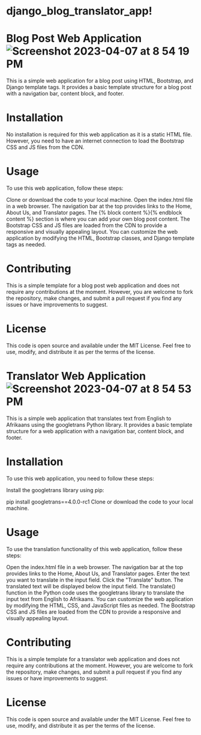 # django_blog_translator_app!

# Blog Post Web Application![Screenshot 2023-04-07 at 8 54 19 PM](https://user-images.githubusercontent.com/36581111/230696368-c7ebd6a5-bd02-47a9-877f-ac644a8533be.png)

This is a simple web application for a blog post using HTML, Bootstrap, and Django template tags. It provides a basic template structure for a blog post with a navigation bar, content block, and footer.

# Installation
No installation is required for this web application as it is a static HTML file. However, you need to have an internet connection to load the Bootstrap CSS and JS files from the CDN.

# Usage
To use this web application, follow these steps:

Clone or download the code to your local machine.
Open the index.html file in a web browser.
The navigation bar at the top provides links to the Home, About Us, and Translator pages.
The {% block content %}{% endblock content %} section is where you can add your own blog post content.
The Bootstrap CSS and JS files are loaded from the CDN to provide a responsive and visually appealing layout.
You can customize the web application by modifying the HTML, Bootstrap classes, and Django template tags as needed.
# Contributing
This is a simple template for a blog post web application and does not require any contributions at the moment. However, you are welcome to fork the repository, make changes, and submit a pull request if you find any issues or have improvements to suggest.

# License
This code is open source and available under the MIT License. Feel free to use, modify, and distribute it as per the terms of the license.


# Translator Web Application![Screenshot 2023-04-07 at 8 54 53 PM](https://user-images.githubusercontent.com/36581111/230696374-b4398193-3d15-4323-8f0e-d44058225a90.png)

This is a simple web application that translates text from English to Afrikaans using the googletrans Python library. It provides a basic template structure for a web application with a navigation bar, content block, and footer.

# Installation
To use this web application, you need to follow these steps:

Install the googletrans library using pip:

pip install googletrans==4.0.0-rc1
Clone or download the code to your local machine.
# Usage
To use the translation functionality of this web application, follow these steps:

Open the index.html file in a web browser.
The navigation bar at the top provides links to the Home, About Us, and Translator pages.
Enter the text you want to translate in the input field.
Click the "Translate" button.
The translated text will be displayed below the input field.
The translate() function in the Python code uses the googletrans library to translate the input text from English to Afrikaans.
You can customize the web application by modifying the HTML, CSS, and JavaScript files as needed.
The Bootstrap CSS and JS files are loaded from the CDN to provide a responsive and visually appealing layout.
# Contributing
This is a simple template for a translator web application and does not require any contributions at the moment. However, you are welcome to fork the repository, make changes, and submit a pull request if you find any issues or have improvements to suggest.

# License
This code is open source and available under the MIT License. Feel free to use, modify, and distribute it as per the terms of the license.

